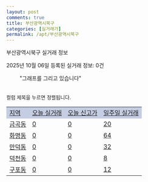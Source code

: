```yaml
---
layout: post
comments: true
title: 부산광역시북구
categories: [실거래가]
permalink: /apt/부산광역시북구
---
```


부산광역시북구 실거래 정보

2025년 10월 06일 등록된 실거래 정보: 0건

<!--<script async src="https://pagead2.googlesyndication.com/pagead/js/adsbygoogle.js?client=ca-pub-3485438051770037"
 crossorigin="anonymous"></script>-->

<script type="text/javascript">
  google.charts.load('current', {'packages':['corechart']});
  google.charts.setOnLoadCallback(drawChart);

  function drawChart() {
    var data = google.visualization.arrayToDataTable([['거래일', '매매', '전월세', '전매'], ['21-01', 3, 1, 3], ['21-02', 0, 2, 0], ['21-03', 0, 2, 0], ['21-04', 0, 1, 0], ['21-05', 2, 0, 0], ['21-06', 0, 12, 0], ['21-07', 42, 71, 0], ['21-08', 453, 294, 2], ['21-09', 380, 296, 3], ['21-10', 330, 300, 3], ['21-11', 200, 299, 5], ['21-12', 158, 330, 12], ['22-01', 115, 229, 10], ['22-02', 141, 273, 7], ['22-03', 183, 234, 18], ['22-04', 232, 262, 12], ['22-05', 217, 246, 8], ['22-06', 140, 260, 5], ['22-07', 111, 218, 8], ['22-08', 18, 50, 2], ['23-07', 0, 2, 0], ['23-08', 2, 5, 0], ['23-09', 0, 5, 0], ['23-10', 28, 38, 0], ['23-11', 149, 307, 1], ['23-12', 155, 375, 0], ['24-01', 1, 8, 0], ['24-02', 0, 5, 0], ['24-03', 0, 2, 0], ['24-04', 2, 3, 0], ['24-05', 0, 8, 0], ['24-06', 0, 2, 0], ['24-07', 0, 3, 0], ['24-08', 0, 9, 0], ['24-09', 66, 38, 0], ['24-10', 253, 76, 252], ['24-11', 101, 0, 101], ['24-12', 161, 161, 161], ['25-01', 135, 135, 135], ['25-02', 187, 187, 187], ['25-03', 263, 263, 263], ['25-04', 196, 196, 196], ['25-05', 237, 237, 237], ['25-06', 239, 239, 239], ['25-07', 247, 247, 247], ['25-08', 211, 211, 211], ['25-09', 242, 242, 242], ['25-10', 4, 4, 4]]);

    var options = {
      title: '최근 1년간 유형별 거래량 추이',
      legend: { position: 'bottom' }
    };

    setTimeout(function() {
        var chart = new google.visualization.LineChart(document.getElementById('columnchart_material'));
        chart.draw(data, (options));
        document.getElementById('loading').style.display = 'none';
        var dayLabel = (new Date()).getDay();
        if (dayLabel < 2) {
            sorttable.innerSortFunction.apply(document.getElementById('week'), []);
            sorttable.innerSortFunction.apply(document.getElementById('week'), []);        
        }
        else {
            sorttable.innerSortFunction.apply(document.getElementById('today'), []);
            sorttable.innerSortFunction.apply(document.getElementById('today'), []);
        }
    }, 200);

  }
</script>

<div id="loading" style="z-index:20; display: block; margin-left: 35px">"그래프를 그리고 있습니다"</div>
<div id="columnchart_material" style="width: 95%; margin-left: -35px; display: block"></div>
<!--<div style="width: 95%; margin-left: -35px; display: block">
      <script async src="https://pagead2.googlesyndication.com/pagead/js/adsbygoogle.js?client=ca-pub-3485438051770037"
          crossorigin="anonymous"></script>
      <ins class="adsbygoogle"
          style="display:block"
          data-ad-format="fluid"
          data-ad-layout-key="-fb+5w+4e-db+86"
          data-ad-client="ca-pub-3485438051770037"
          data-ad-slot="1827090281"></ins>
      <script>
          (adsbygoogle = window.adsbygoogle || []).push({});
      </script>
</div>-->
<br>

<font size='small' style='font-size: small;'>컬럼 제목을 누르면 정렬됩니다.</font>
<table class="sortable">
  <tr style='background-color: rgba(114, 132, 186,0.4);'>
    <td id="region"><a href="#">지역</a></td>
    <td id="today"><a href="#">오늘 실거래</a></td>
    <td id="today_new"><a href="#">오늘 신고가</a></td>
    <td id="week"><a href="#">일주일 실거래</a></td>
  </tr>

  
  <tr class="item">
    <td><a href="부산광역시북구금곡동">금곡동</a></td>
    <td><a href="부산광역시북구금곡동">0</a></td>
    <td><a href="부산광역시북구금곡동">0</a></td>
    <td><a href="부산광역시북구금곡동">20</a></td>
  </tr>
    

  <tr class="item">
    <td><a href="부산광역시북구화명동">화명동</a></td>
    <td><a href="부산광역시북구화명동">0</a></td>
    <td><a href="부산광역시북구화명동">0</a></td>
    <td><a href="부산광역시북구화명동">64</a></td>
  </tr>
    

  <tr class="item">
    <td><a href="부산광역시북구만덕동">만덕동</a></td>
    <td><a href="부산광역시북구만덕동">0</a></td>
    <td><a href="부산광역시북구만덕동">0</a></td>
    <td><a href="부산광역시북구만덕동">32</a></td>
  </tr>
    

  <tr class="item">
    <td><a href="부산광역시북구덕천동">덕천동</a></td>
    <td><a href="부산광역시북구덕천동">0</a></td>
    <td><a href="부산광역시북구덕천동">0</a></td>
    <td><a href="부산광역시북구덕천동">8</a></td>
  </tr>
    

  <tr class="item">
    <td><a href="부산광역시북구구포동">구포동</a></td>
    <td><a href="부산광역시북구구포동">0</a></td>
    <td><a href="부산광역시북구구포동">0</a></td>
    <td><a href="부산광역시북구구포동">12</a></td>
  </tr>
    


</table>


    